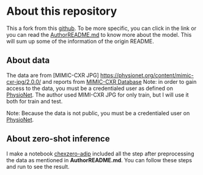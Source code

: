 # About this repository
This a fork from this [github](https://github.com/rajpurkarlab/CheXzero). To be more specific, you can click in the link or you can read the [AuthorREADME.md](https://github.com/drillhill/CheXzero_adip/blob/main/AuthorREADME.md) to know more about the model. This will sum up some of the information of the origin README. 

## About data
The data are from [MIMIC-CXR JPG] https://physionet.org/content/mimic-cxr-jpg/2.0.0/ and reports from [MIMIC-CXR Database](https://physionet.org/content/mimic-cxr/2.0.0/) Note: in order to gain access to the data, you must be a credentialed user as defined on [PhysioNet](https://physionet.org/settings/credentialing/).
The author used MIMI-CXR JPG for only train, but I will use it both for train and test. 

Note: Because the data is not public, you must be a credentialed user on [PhysioNet](https://physionet.org/settings/credentialing/).

## About zero-shot inference
I make a notebook [chexzero-adip](https://github.com/drillhill/CheXzero_adip/blob/main/chexzero-adip.ipynb) included all the step after preprocessing the data as mentioned in **AuthorREADME.md**. You can follow these steps and run to see the result. 
